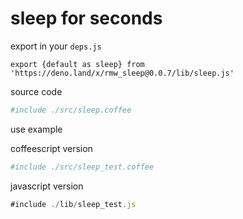 # sleep for seconds

export in your `deps.js`

```
export {default as sleep} from 'https://deno.land/x/rmw_sleep@0.0.7/lib/sleep.js'
```

source code

```coffee
#include ./src/sleep.coffee
```

use example

coffeescript version

```coffee
#include ./src/sleep_test.coffee
```


javascript version

```javascript
#include ./lib/sleep_test.js
```
